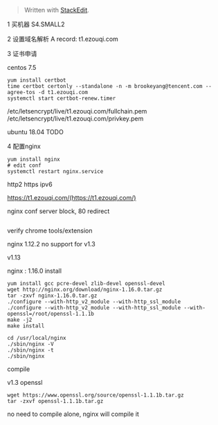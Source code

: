 


> Written with [StackEdit](https://stackedit.io/).


1 买机器
S4.SMALL2

2 设置域名解析
A record: t1.ezouqi.com

3 证书申请

centos 7.5
```
yum install certbot
time certbot certonly --standalone -n -m brookeyang@tencent.com --agree-tos -d t1.ezouqi.com
systemctl start certbot-renew.timer
```
/etc/letsencrypt/live/t1.ezouqi.com/fullchain.pem
/etc/letsencrypt/live/t1.ezouqi.com/privkey.pem


ubuntu 18.04
TODO

4 配置nginx
```
yum install nginx
# edit conf
systemctl restart nginx.service
```
http2
https
ipv6

https://t1.ezouqi.com/(https://t1.ezouqi.com/)

nginx conf server block, 80 redirect
```
```

verify chrome tools/extension

nginx 1.12.2 no support for v1.3

v1.13


nginx : 1.16.0 install
```
yum install gcc pcre-devel zlib-devel openssl-devel
wget http://nginx.org/download/nginx-1.16.0.tar.gz
tar -zxvf nginx-1.16.0.tar.gz
./configure --with-http_v2_module --with-http_ssl_module
./configure --with-http_v2_module --with-http_ssl_module --with-openssl=/root/openssl-1.1.1b
make -j2
make install

cd /usr/local/nginx
./sbin/nginx -V
./sbin/nginx -t
./sbin/nginx
```
compile


v1.3 openssl

```
wget https://www.openssl.org/source/openssl-1.1.1b.tar.gz
tar -zxvf openssl-1.1.1b.tar.gz
```
no need to compile alone, nginx will compile it
<!--stackedit_data:
eyJoaXN0b3J5IjpbLTE3NDkxMzAwNiw1NzQxMTE2NTMsLTE3OD
I4ODgyODEsOTg2NDA0NjYsMTQ2NzA1MDQyOSwxNDAyNzQxMjQy
LC0yMTU4NzY2NzMsLTE5NTcyMjUzMzEsLTE2NjMzMDA2NDYsMj
IzMDgyNDYxLDE1NTY1MTk5MTIsLTg0NzAwMDkxNiwyMTAyMjEx
MjIxLC0yNjc2OTU1NjhdfQ==
-->
